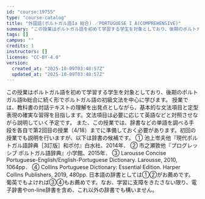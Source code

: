 ```yaml
---
id: "course:19755"
type: "course-catalog"
title: "外国語(ポルトガル語Ia 総合) ／PORTUGUESE I A(COMPREHENSIVE)"
summary: "この授業はポルトガル語を初めて学習する学生を対象としており、後期のポルトガル語Ⅰb総合に続く形でポルトガル語の初級文法を中心に学びます。 授業では、教科書の対話テキストの理解を出発点としながら、基本的な文法項目と定型表現の確実な習得を目指し…"
tags: []
campus: ""
credits: 1
instructors: []
license: "CC-BY-4.0"
version:
  created_at: "2025-10-09T03:48:57Z"
  updated_at: "2025-10-09T03:48:57Z"
---
```

この授業はポルトガル語を初めて学習する学生を対象としており、後期のポルトガル語Ⅰb総合に続く形でポルトガル語の初級文法を中心に学びます。 授業では、教科書の対話テキストの理解を出発点としながら、基本的な文法項目と定型表現の確実な習得を目指します。文法項目は必要に応じて英語などと対照させながら説明していく予定です。 また、この授業では、辞書などの単語を調べる手段を各自で第2回目の授業（4/18）までに準備しておく必要があります。初回の授業でも説明を行いますが、以下は辞書の候補です。 ① 池上岺夫他『現代ポルトガル語辞典［3訂版］和ポ付』白水社、2014年． ② 市之瀬敦他『プログレッシブ ポルトガル語辞典』小学館、2015年． ③ Larousse Concise Portuguese-English/English-Portuguese Dictionary. Larousse, 2010, 1064pp． ④ Collins Portuguese Dictionary: Essential Edition. Harper Collins Publishers, 2019, 480pp. 日本語の辞書としては①②がお薦めです。葡英でもよければ③④もお薦めです。なお、学習に支障をきたさない限り、電子辞書やon-line辞書を含め、これ以外の辞書でも構いません。
